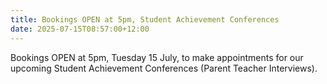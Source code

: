 ```yaml
---
title: Bookings OPEN at 5pm, Student Achievement Conferences
date: 2025-07-15T08:57:00+12:00
---
```

Bookings OPEN at 5pm, Tuesday 15 July, to make appointments for our upcoming Student Achievement Conferences (Parent Teacher Interviews).
